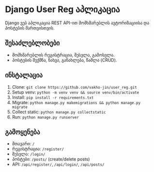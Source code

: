 # Django User Reg აპლიკაცია
Django ვებ აპლიკაცია REST API-ით მომხმარებლის ავტორიზაციისა და პოსტების მართვისთვის.

## შესაძლებლობები
- მომხმარებლის რეგისტრაცია, შესვლა, გამოსვლა.
- პოსტების შექმნა, ნახვა, განახლება, წაშლა (CRUD).

## ინსტალაცია
1. Clone: `git clone https://github.com/vakho-jin/user_reg.git`
2. Setup venv: `python -m venv venv && source venv/bin/activate`
3. Install: `pip install -r requirements.txt`
4. Migrate: `python manage.py makemigrations && python manage.py migrate`
5. Collect static: `python manage.py collectstatic`
6. Run: `python manage.py runserver`

## გამოყენება
- მთავარი: `/`
- რეგისტრაცია: `/register/`
- შესვლა: `/login/`
- პოსტები: `/posts/` (create/delete posts)
- API: `/api/register/`, `/api/login/`, `/api/posts/`